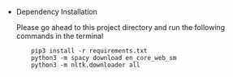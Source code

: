 - Dependency Installation

    Please go ahead to this project directory and run the following commands in the terminal
    ```
        pip3 install -r requirements.txt
        python3 -m spacy download en_core_web_sm
        python3 -m nltk.downloader all
    ```